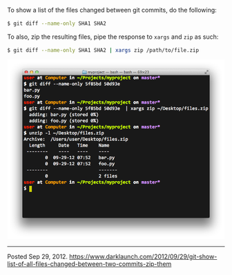 To show a list of the files changed between git commits, do the following:

```bash
$ git diff --name-only SHA1 SHA2
```

To also, zip the resulting files, pipe the response to `xargs` and `zip` as such:

```bash
$ git diff --name-only SHA1 SHA2 | xargs zip /path/to/file.zip
```

<img alt="" src="/img/uploads/2012-09/git-diff-files-changed.png" />

---

Posted Sep 29, 2012.
https://www.darklaunch.com/2012/09/29/git-show-list-of-all-files-changed-between-two-commits-zip-them
